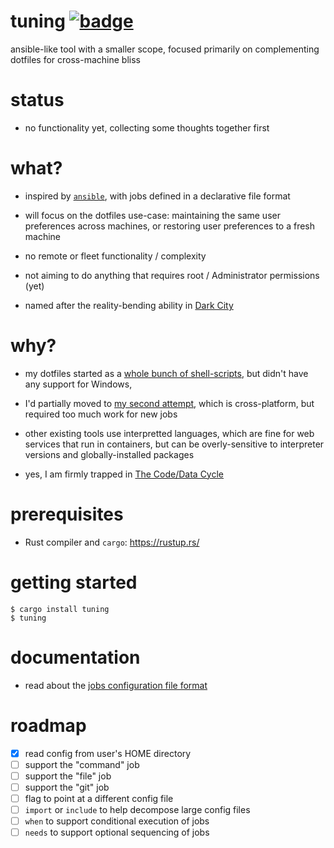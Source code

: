 # tuning [![badge](https://action-badges.now.sh/jokeyrhyme/tuning)](https://github.com/jokeyrhyme/tuning/actions)

ansible-like tool with a smaller scope, focused primarily on complementing dotfiles for cross-machine bliss

# status

- no functionality yet,
  collecting some thoughts together first

# what?

- inspired by [`ansible`](https://www.ansible.com/),
  with jobs defined in a declarative file format

- will focus on the dotfiles use-case:
  maintaining the same user preferences across machines,
  or restoring user preferences to a fresh machine

- no remote or fleet functionality / complexity

- not aiming to do anything that requires root / Administrator permissions (yet)

- named after the reality-bending ability in [Dark City](https://en.wikipedia.org/wiki/Dark_City_%281998_film%29)

# why?

- my dotfiles started as a [whole bunch of shell-scripts](https://github.com/jokeyrhyme/dotfiles),
  but didn't have any support for Windows,

- I'd partially moved to [my second attempt](https://github.com/jokeyrhyme/dotfiles-rs),
  which is cross-platform,
  but required too much work for new jobs

- other existing tools use interpretted languages,
  which are fine for web services that run in containers,
  but can be overly-sensitive to interpreter versions and globally-installed packages

- yes, I am firmly trapped in [The Code/Data Cycle](https://twitter.com/niklasfrykholm/status/1063242674717679621)

# prerequisites

- Rust compiler and `cargo`: https://rustup.rs/

# getting started

```
$ cargo install tuning
$ tuning
```

# documentation

- read about the [jobs configuration file format](https://github.com/jokeyrhyme/tuning/wiki/Jobs-definition)

# roadmap

- [x] read config from user's HOME directory
- [ ] support the "command" job
- [ ] support the "file" job
- [ ] support the "git" job
- [ ] flag to point at a different config file
- [ ] `import` or `include` to help decompose large config files
- [ ] `when` to support conditional execution of jobs
- [ ] `needs` to support optional sequencing of jobs
